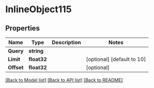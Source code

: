 # InlineObject115

## Properties

Name | Type | Description | Notes
------------ | ------------- | ------------- | -------------
**Query** | **string** |  | 
**Limit** | **float32** |  | [optional] [default to 10]
**Offset** | **float32** |  | [optional] 

[[Back to Model list]](../README.md#documentation-for-models) [[Back to API list]](../README.md#documentation-for-api-endpoints) [[Back to README]](../README.md)



